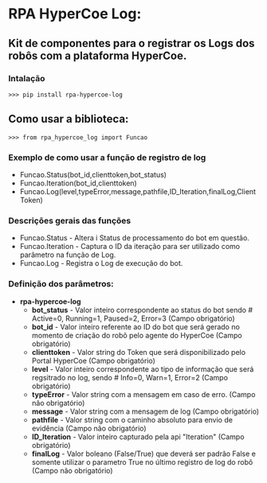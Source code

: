 <!-- coding: utf-8 -->
# RPA HyperCoe Log:

## Kit de componentes para o registrar os Logs dos robôs com a plataforma HyperCoe.

### Intalação
    >>> pip install rpa-hypercoe-log

## Como usar a biblioteca:
    >>> from rpa_hypercoe_log import Funcao

###  Exemplo de como usar a função de registro de log
- Funcao.Status(bot_id,clienttoken,bot_status)
- Funcao.Iteration(bot_id,clienttoken) 
- Funcao.Log(level,typeError,message,pathfile,ID_Iteration,finalLog,ClientToken)

###  Descrições gerais das funções
- Funcao.Status - Altera i Status de processamento do bot em questão.
- Funcao.Iteration - Captura o ID da iteração para ser utilizado como parâmetro na função de Log.
- Funcao.Log - Registra o Log de execução do bot.


### Definição dos parâmetros:
- **rpa-hypercoe-log**
    - **bot_status** - Valor inteiro correspondente ao status do bot sendo # Active=0, Running=1, Paused=2, Error=3 (Campo obrigatório)
    - **bot_id** - Valor inteiro referente ao ID do bot que será gerado no momento de criação do robô pelo agente do HyperCoe (Campo obrigatório)
    - **clienttoken** - Valor string do Token que será disponibilizado pelo Portal HyperCoe (Campo obrigatório)
    - **level** - Valor inteiro correspondente ao tipo de informação que será regsitrado no log, sendo # Info=0, Warn=1, Error=2 (Campo obrigatório)
    - **typeError** - Valor string com a mensagem em caso de erro. (Campo não obrigatório)
    - **message** - Valor string com a mensagem de log (Campo obrigatório)
    - **pathfile** - Valor string com o caminho absoluto para envio de evidência (Campo não obrigatório)
    - **ID_Iteration** - Valor inteiro capturado pela api "Iteration" (Campo obrigatório)
    - **finalLog** - Valor boleano (False/True) que deverá ser padrão False e somente utilizar o parametro True no último registro de log do robô (Campo não obrigatório)
